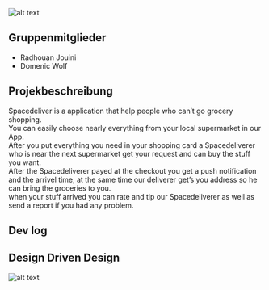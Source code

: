 ![alt text](https://i.ibb.co/NNxzbwY/spaceicon.png)


## Gruppenmitglieder
* Radhouan Jouini
* Domenic Wolf

## Projekbeschreibung

Spacedeliver is a application that help people who can’t go grocery shopping.  
You can easily choose nearly everything from your local supermarket in our App.  
After you put everything you need in your shopping card a  Spacedeliverer who is near the next supermarket get your request and can buy the stuff you want.  
After the Spacedeliverer payed at the checkout you get a push notification and the arrivel time, at the same time our deliverer get’s you address so he can bring the groceries to you.  
when your stuff arrived you can rate and tip our Spacedeliverer as well as send a report if you had any problem.  

## Dev log

## Design Driven Design

![alt text](https://i.ibb.co/YBTYW7C/Domainmodell.png)
